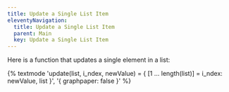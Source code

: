 ```yaml
---
title: Update a Single List Item
eleventyNavigation:
  title: Update a Single List Item
  parent: Main
  key: Update a Single List Item
---
```


Here is a function that updates a single element in a list:

{% textmode
'update(list, i_ndex, newValue) = { [1 ... length(list)] = i_ndex: newValue, list }', '{ graphpaper: false }'
%}
